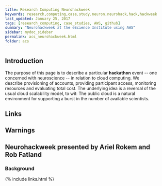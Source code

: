 ```yaml
---
title: Research Computing Neurohackweek
keywords: research,computing,case,study,neuron,neurohack,hack,hackweek
last_updated: January 25, 2017
tags: [research_computing, case_studies, AWS, github]
summary: "Neurohackweek at the eScience Institute using AWS"
sidebar: mydoc_sidebar
permalink: acs_neurohackweek.html
folder: acs
---
```


## Introduction

The purpose of this page is to describe a particular **hackathon** event -- one concerned with neuroscience -- in relation to
cloud computing. We describe provisioning of accounts, providing participant access, monitoring resources and evaluating total
cost. The underlying idea is a reversal of the usual cloud scalability model, to wit: The public cloud is a natural environment 
for supporting a burst in the number of available scientists.

## Links

## Warnings

## **Neurohackweek** presented by Ariel Rokem and Rob Fatland

### Background

{% include links.html %}
